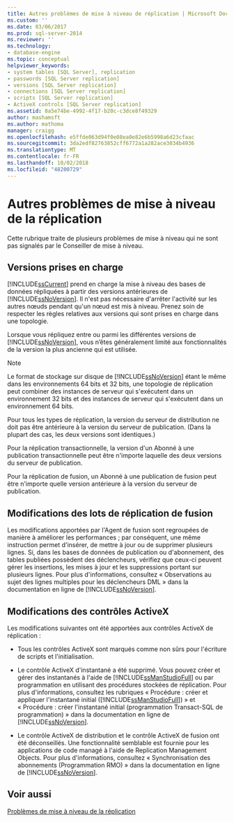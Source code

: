 ```yaml
---
title: Autres problèmes de mise à niveau de réplication | Microsoft Docs
ms.custom: ''
ms.date: 03/06/2017
ms.prod: sql-server-2014
ms.reviewer: ''
ms.technology:
- database-engine
ms.topic: conceptual
helpviewer_keywords:
- system tables [SQL Server], replication
- passwords [SQL Server replication]
- versions [SQL Server replication]
- connections [SQL Server replication]
- scripts [SQL Server replication]
- ActiveX controls [SQL Server replication]
ms.assetid: 8a5e74be-4992-4f17-b20c-c3dce8f49329
author: mashamsft
ms.author: mathoma
manager: craigg
ms.openlocfilehash: e5ffde063d94f0e08ea0e82e6b5998a6d23cfaac
ms.sourcegitcommit: 3da2edf82763852cff6772a1a282ace3034b4936
ms.translationtype: MT
ms.contentlocale: fr-FR
ms.lasthandoff: 10/02/2018
ms.locfileid: "48200729"
---
```

# <a name="other-replication-upgrade-issues"></a>Autres problèmes de mise à niveau de la réplication
  Cette rubrique traite de plusieurs problèmes de mise à niveau qui ne sont pas signalés par le Conseiller de mise à niveau.  
  
## <a name="versions-supported"></a>Versions prises en charge  
 [!INCLUDE[ssCurrent](../../includes/sscurrent-md.md)] prend en charge la mise à niveau des bases de données répliquées à partir des versions antérieures de [!INCLUDE[ssNoVersion](../../includes/ssnoversion-md.md)]. Il n'est pas nécessaire d'arrêter l'activité sur les autres nœuds pendant qu'un nœud est mis à niveau. Prenez soin de respecter les règles relatives aux versions qui sont prises en charge dans une topologie.  
  
 Lorsque vous répliquez entre ou parmi les différentes versions de [!INCLUDE[ssNoVersion](../../includes/ssnoversion-md.md)], vous n’êtes généralement limité aux fonctionnalités de la version la plus ancienne qui est utilisée.  
  
> [!NOTE]  
>  Le format de stockage sur disque de [!INCLUDE[ssNoVersion](../../includes/ssnoversion-md.md)] étant le même dans les environnements 64 bits et 32 bits, une topologie de réplication peut combiner des instances de serveur qui s'exécutent dans un environnement 32 bits et des instances de serveur qui s'exécutent dans un environnement 64 bits.  
  
 Pour tous les types de réplication, la version du serveur de distribution ne doit pas être antérieure à la version du serveur de publication. (Dans la plupart des cas, les deux versions sont identiques.)  
  
 Pour la réplication transactionnelle, la version d'un Abonné à une publication transactionnelle peut être n'importe laquelle des deux versions du serveur de publication.  
  
 Pour la réplication de fusion, un Abonné à une publication de fusion peut être n'importe quelle version antérieure à la version du serveur de publication.  
  
## <a name="merge-replication-batches-changes"></a>Modifications des lots de réplication de fusion  
 Les modifications apportées par l'Agent de fusion sont regroupées de manière à améliorer les performances ; par conséquent, une même instruction permet d'insérer, de mettre à jour ou de supprimer plusieurs lignes. Si, dans les bases de données de publication ou d'abonnement, des tables publiées possèdent des déclencheurs, vérifiez que ceux-ci peuvent gérer les insertions, les mises à jour et les suppressions portant sur plusieurs lignes. Pour plus d'informations, consultez « Observations au sujet des lignes multiples pour les déclencheurs DML » dans la documentation en ligne de [!INCLUDE[ssNoVersion](../../includes/ssnoversion-md.md)].  
  
## <a name="activex-control-changes"></a>Modifications des contrôles ActiveX  
 Les modifications suivantes ont été apportées aux contrôles ActiveX de réplication :  
  
-   Tous les contrôles ActiveX sont marqués comme non sûrs pour l'écriture de scripts et l'initialisation.  
  
-   Le contrôle ActiveX d'instantané a été supprimé. Vous pouvez créer et gérer des instantanés à l'aide de [!INCLUDE[ssManStudioFull](../../includes/ssmanstudiofull-md.md)] ou par programmation en utilisant des procédures stockées de réplication. Pour plus d'informations, consultez les rubriques « Procédure : créer et appliquer l'instantané initial ([!INCLUDE[ssManStudioFull](../../includes/ssmanstudiofull-md.md)]) » et « Procédure : créer l'instantané initial (programmation Transact-SQL de programmation) » dans la documentation en ligne de [!INCLUDE[ssNoVersion](../../includes/ssnoversion-md.md)].  
  
-   Le contrôle ActiveX de distribution et le contrôle ActiveX de fusion ont été déconseillés. Une fonctionnalité semblable est fournie pour les applications de code managé à l'aide de Replication Management Objects. Pour plus d'informations, consultez « Synchronisation des abonnements (Programmation RMO) » dans la documentation en ligne de [!INCLUDE[ssNoVersion](../../includes/ssnoversion-md.md)].  
  
## <a name="see-also"></a>Voir aussi  
 [Problèmes de mise à niveau de la réplication](../../../2014/sql-server/install/replication-upgrade-issues.md)  
  
  
